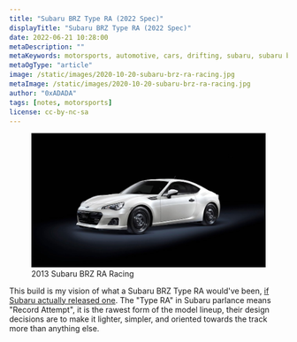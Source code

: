 ```yaml
---
title: "Subaru BRZ Type RA (2022 Spec)"
displayTitle: "Subaru BRZ Type RA (2022 Spec)"
date: 2022-06-21 10:28:00
metaDescription: ""
metaKeywords: motorsports, automotive, cars, drifting, subaru, subaru brz, brz
metaOgType: "article"
image: /static/images/2020-10-20-subaru-brz-ra-racing.jpg
metaImage: /static/images/2020-10-20-subaru-brz-ra-racing.jpg
author: "0xADADA"
tags: [notes, motorsports]
license: cc-by-nc-sa
---
```


<figure>
  <img src="/static/images/2020-10-20-subaru-brz-ra-racing.jpg" alt="2013 Subaru BRZ RA Racing">
  <figcaption>
    2013 Subaru BRZ RA Racing
  </figcaption>
</figure>

This build is my vision of what a Subaru BRZ Type RA would've been,
[if Subaru actually released one](https://0xadada.pub/2020/10/20/the-type-ra-subaru-cant-build/).
The "Type RA" in Subaru parlance means "Record Attempt", it is the rawest form of the model lineup,
their design decisions are to make it lighter, simpler, and oriented towards the track more than
anything else.

